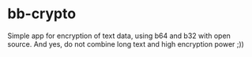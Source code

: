# bb-crypto
Simple app for encryption of text data, using b64 and b32 with open source. And yes, do not combine long text and high encryption power ;))
